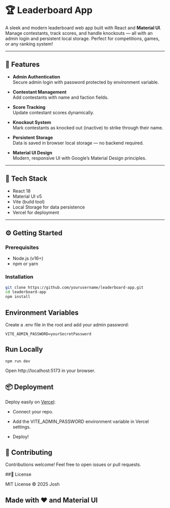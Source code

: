 # 🏆 Leaderboard App

A sleek and modern leaderboard web app built with React and **Material UI**. Manage contestants, track scores, and handle knockouts — all with an admin login and persistent local storage. Perfect for competitions, games, or any ranking system!

---

## 🚀 Features

- **Admin Authentication**  
  Secure admin login with password protected by environment variable.

- **Contestant Management**  
  Add contestants with name and faction fields.

- **Score Tracking**  
  Update contestant scores dynamically.

- **Knockout System**  
  Mark contestants as knocked out (inactive) to strike through their name.

- **Persistent Storage**  
  Data is saved in browser local storage — no backend required.

- **Material UI Design**  
  Modern, responsive UI with Google’s Material Design principles.

---

## 🎨 Tech Stack

- React 18  
- Material UI v5  
- Vite (build tool)  
- Local Storage for data persistence  
- Vercel for deployment  

---

## ⚙️ Getting Started

### Prerequisites

- Node.js (v16+)  
- npm or yarn  

### Installation

```bash
git clone https://github.com/yourusername/leaderboard-app.git
cd leaderboard-app
npm install
```

## Environment Variables
Create a .env file in the root and add your admin password:
```
VITE_ADMIN_PASSWORD=yourSecretPassword
```
## Run Locally
```
npm run dev
```
Open http://localhost:5173 in your browser.

## 📦 Deployment

Deploy easily on [Vercel](https://vercel.com/):

 - Connect your repo.

 - Add the VITE_ADMIN_PASSWORD environment variable in Vercel settings.

 - Deploy!

## 🤝 Contributing

Contributions welcome! Feel free to open issues or pull requests.


##📄 License

MIT License © 2025 Josh

## Made with ❤️ and Material UI
